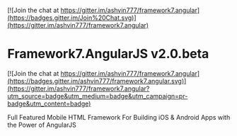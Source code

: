 [![Join the chat at https://gitter.im/ashvin777/framework7.angular](https://badges.gitter.im/Join%20Chat.svg)](https://gitter.im/ashvin777/framework7.angular)


Framework7.AngularJS v2.0.beta
==========

[![Join the chat at https://gitter.im/ashvin777/framework7.angular](https://badges.gitter.im/ashvin777/framework7.angular.svg)](https://gitter.im/ashvin777/framework7.angular?utm_source=badge&utm_medium=badge&utm_campaign=pr-badge&utm_content=badge)

Full Featured Mobile HTML Framework For Building iOS & Android Apps with the Power of AngularJS
